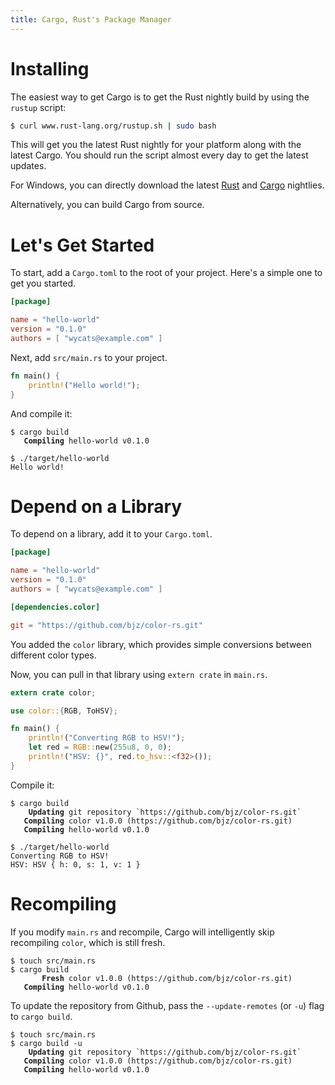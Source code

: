 ```yaml
---
title: Cargo, Rust's Package Manager
---
```


# Installing

The easiest way to get Cargo is to get the Rust nightly build by using
the `rustup` script:

```sh
$ curl www.rust-lang.org/rustup.sh | sudo bash
```

This will get you the latest Rust nightly for your platform along with
the latest Cargo. You should run the script almost every day to get the latest updates.
   
For Windows, you can directly download the latest [Rust](http://static.rust-lang.org/dist/rust-nightly-install.exe)
and [Cargo](http://static.rust-lang.org/cargo-dist/cargo-nightly-win.tar.gz) nightlies.  

Alternatively, you can build Cargo from source.



# Let's Get Started

To start, add a `Cargo.toml` to the root of your project. Here's a
simple one to get you started.

```toml
[package]

name = "hello-world"
version = "0.1.0"
authors = [ "wycats@example.com" ]
```

Next, add `src/main.rs` to your project.

```rs
fn main() {
    println!("Hello world!");
}
```

And compile it:

<pre><code class="highlight"><span class="gp">$</span> cargo build
<span style="font-weight: bold"
class="s1">   Compiling</span> hello-world v0.1.0</code></pre>

```shell
$ ./target/hello-world
Hello world!
```

# Depend on a Library

To depend on a library, add it to your `Cargo.toml`.

```toml
[package]

name = "hello-world"
version = "0.1.0"
authors = [ "wycats@example.com" ]

[dependencies.color]

git = "https://github.com/bjz/color-rs.git"
```

You added the `color` library, which provides simple conversions
between different color types.

Now, you can pull in that library using `extern crate` in
`main.rs`.

```rs
extern crate color;

use color::{RGB, ToHSV};

fn main() {
    println!("Converting RGB to HSV!");
    let red = RGB::new(255u8, 0, 0);
    println!("HSV: {}", red.to_hsv::<f32>());
}
```

Compile it:

<pre><code class="highlight"><span class="gp">$</span> cargo build
<span style="font-weight: bold" class="s1">    Updating</span> git repository `https://github.com/bjz/color-rs.git`
<span style="font-weight: bold" class="s1">   Compiling</span> color v1.0.0 (https://github.com/bjz/color-rs.git)
<span style="font-weight: bold" class="s1">   Compiling</span> hello-world v0.1.0</code></pre>

```shell
$ ./target/hello-world
Converting RGB to HSV!
HSV: HSV { h: 0, s: 1, v: 1 }
```

# Recompiling

If you modify `main.rs` and recompile, Cargo will intelligently
skip recompiling `color`, which is still fresh.

<pre><code class="highlight"><span class="gp">$</span> touch src/main.rs
<span class="gp">$</span> cargo build
<span style="font-weight: bold" class="s1">       Fresh</span> color v1.0.0 (https://github.com/bjz/color-rs.git)
<span style="font-weight: bold" class="s1">   Compiling</span> hello-world v0.1.0</code></pre>

To update the repository from Github, pass the `--update-remotes` (or
`-u`) flag to `cargo build`.


<pre><code class="highlight"><span class="gp">$</span> touch src/main.rs
<span class="gp">$</span> cargo build -u
<span style="font-weight: bold" class="s1">    Updating</span> git repository `https://github.com/bjz/color-rs.git`
<span style="font-weight: bold" class="s1">   Compiling</span> color v1.0.0 (https://github.com/bjz/color-rs.git)
<span style="font-weight: bold" class="s1">   Compiling</span> hello-world v0.1.0</code></pre>
